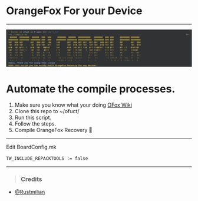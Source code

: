 
# OrangeFox For your Device

---

![wellcome](./assets/wellcome.png)

# Automate the compile processes.

1. Make sure you know what your doing [OFox Wiki](https://wiki.orangefox.tech/en/dev/building)
2. Clone this repo to ~/ofuct/
3. Run this script.
4. Follow the steps.
5. Compile OrangeFox Recovery 🦊
---

Edit BoardConfig.mk

```sh
TW_INCLUDE_REPACKTOOLS := false
```

---

> ### Credits
-  [@Rustmilian](https://github.com/Rustmilian)
